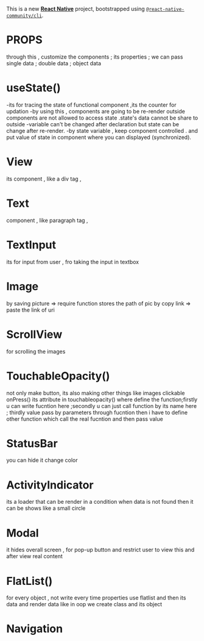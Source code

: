 This is a new [**React Native**](https://reactnative.dev) project, bootstrapped using [`@react-native-community/cli`](https://github.com/react-native-community/cli).


#  PROPS  
 through this , customize the components ; its properties ; we can pass single data ; double data ; object data 

#  useState() 
 -its for tracing the state of functional component ,its the counter for updation 
 -by using this , components are going to be re-render 
 outside components are not allowed to access state .state's data cannot be share to outside 
 -variable can't be changed after declaration but state can be change after re-render.
 -by state variable , keep component controlled . and put value of state in component where you can displayed (synchronized).

#  View 
 its component , like a div tag  , 

#   Text 
 component , like paragraph tag , 

# TextInput
 its for input from user , fro taking the input in textbox 

#  Image
 by saving picture => require function stores the path of pic
 by copy link => paste the link of uri

# ScrollView 
 for scrolling the images 

# TouchableOpacity()
 not only make button, its also making other things like images clickable 
  onPress() its attribute in touchableopacity() where define the function;firstly u can write fucntion here ;secondly u can just call function by its name here ; thirdly value pass by parameters through fucntion then i have to define other function which call the real fucntion and then pass value 

# StatusBar 
  you can hide it 
  change color 

# ActivityIndicator 
  its a loader that can be render in a condition when data is not found then it can be shows like a small circle 

# Modal
it hides overall screen , for pop-up button and restrict user to view this and after view real content 

# FlatList()
for every object , not write every time properties use flatlist and then its data and render data like in oop we create class and its object 

# Navigation 






